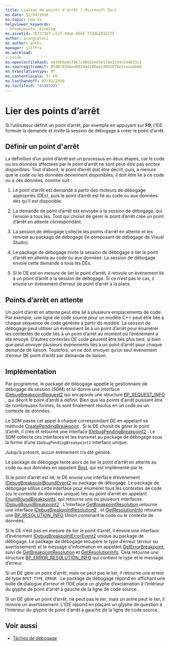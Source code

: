 ```yaml
---
title: Liaison de points d’arrêt | Microsoft Docs
ms.date: 11/04/2016
ms.topic: how-to
helpviewer_keywords:
- breakpoints, binding
ms.assetid: 70737387-c52f-4dae-8865-77d4b203bf25
author: acangialosi
ms.author: anthc
manager: jillfra
ms.workload:
- vssdk
ms.openlocfilehash: e839b6e0e7967c4802bee5617da3334c5d4033c5
ms.sourcegitcommit: 05487d286ed891a04196aacd965870e2ceaadb68
ms.translationtype: MT
ms.contentlocale: fr-FR
ms.lasthandoff: 07/02/2020
ms.locfileid: "85903225"
---
```

# <a name="bind-breakpoints"></a>Lier des points d’arrêt
Si l’utilisateur définit un point d’arrêt, par exemple en appuyant sur **F9**, l’IDE formule la demande et invite la session de débogage à créer le point d’arrêt.

## <a name="set-a-breakpoint"></a>Définir un point d'arrêt
 La définition d’un point d’arrêt est un processus en deux étapes, car le code ou les données affectées par le point d’arrêt ne sont peut-être pas encore disponibles. Tout d’abord, le point d’arrêt doit être décrit, puis, à mesure que le code ou les données deviennent disponibles, il doit être lié à ce code ou à ces données, comme suit :

1. Le point d’arrêt est demandé à partir des moteurs de débogage appropriés (DEs), puis le point d’arrêt est lié au code ou aux données dès qu’il est disponible.

2. La demande de point d’arrêt est envoyée à la session de débogage, qui l’envoie à tous les. Tout qui choisit de gérer le point d’arrêt crée un point d’arrêt en attente correspondant.

3. La session de débogage collecte les points d’arrêt en attente et les renvoie au package de débogage (le composant de débogage de Visual Studio).

4. Le package de débogage invite la session de débogage à lier le point d’arrêt en attente au code ou aux données. La session de débogage envoie cette demande à tous les DEs.

5. Si le DE est en mesure de lier le point d’arrêt, il renvoie un événement lié à un point d’arrêt à la session de débogage. Si ce n’est pas le cas, il envoie un événement d’erreur de point d’arrêt à la place.

## <a name="pending-breakpoints"></a>Points d’arrêt en attente
 Un point d’arrêt en attente peut être lié à plusieurs emplacements de code. Par exemple, une ligne de code source pour un modèle C++ peut être liée à chaque séquence de code générée à partir du modèle. La session de débogage peut utiliser un événement lié à un point d’arrêt pour énumérer les contextes de code liés à un point d’arrêt au moment où l’événement a été envoyé. D’autres contextes DE code peuvent être liés plus tard, si bien que peut envoyer plusieurs événements liés à un point d’arrêt pour chaque demande de liaison. Toutefois, un ne doit envoyer qu’un seul événement d’erreur DE point d’arrêt par demande de liaison.

## <a name="implementation"></a>Implémentation
 Par programme, le package de débogage appelle le gestionnaire de débogage de session (SDM) et lui donne une interface [IDebugBreakpointRequest2](../../extensibility/debugger/reference/idebugbreakpointrequest2.md) qui encapsule une structure [BP_REQUEST_INFO](../../extensibility/debugger/reference/bp-request-info.md) , qui décrit le point d’arrêt à définir. Bien que les points d’arrêt puissent être de nombreuses formes, ils sont finalement résolus en un code ou un contexte de données.

 Le SDM passe cet appel à chaque correspondant DE en appelant sa méthode [CreatePendingBreakpoint](../../extensibility/debugger/reference/idebugengine2-creatependingbreakpoint.md) . Si le DE choisit de gérer le point d’arrêt, il crée et retourne une interface [IDebugPendingBreakpoint2](../../extensibility/debugger/reference/idebugpendingbreakpoint2.md) . Le SDM collecte ces interfaces et les transmet au package de débogage sous la forme d’une `IDebugPendingBreakpoint2` interface unique.

 Jusqu’à présent, aucun événement n’a été généré.

 Le package de débogage tente alors de lier le point d’arrêt en attente au code ou aux données en appelant [Bind](../../extensibility/debugger/reference/idebugpendingbreakpoint2-bind.md), qui est implémenté par le.

 Si le point d’arrêt est lié, le DE envoie une interface d’événement [IDebugBreakpointBoundEvent2](../../extensibility/debugger/reference/idebugbreakpointboundevent2.md) au package de débogage. Le package de débogage utilise cette interface pour énumérer tous les contextes de code (ou le contexte de données unique) liés au point d’arrêt en appelant [EnumBoundBreakpoints](../../extensibility/debugger/reference/idebugbreakpointboundevent2-enumboundbreakpoints.md), qui retourne une ou plusieurs interfaces [IDebugBoundBreakpoint2](../../extensibility/debugger/reference/idebugboundbreakpoint2.md) . L’interface [GetBreakpointResolution](../../extensibility/debugger/reference/idebugboundbreakpoint2-getbreakpointresolution.md) retourne une interface [IDebugBreakpointResolution2](../../extensibility/debugger/reference/idebugbreakpointresolution2.md) , et [GetResolutionInfo](../../extensibility/debugger/reference/idebugbreakpointresolution2-getresolutioninfo.md) retourne une [BP_RESOLUTION_INFO](../../extensibility/debugger/reference/bp-resolution-info.md) Union contenant le code ou le contexte de données.

 Si le DE n’est pas en mesure de lier le point d’arrêt, il envoie une interface d’événement [IDebugBreakpointErrorEvent2](../../extensibility/debugger/reference/idebugbreakpointerrorevent2.md) unique au package de débogage. Le package de débogage récupère le type d’erreur (erreur ou avertissement) et le message d’information en appelant [GetErrorBreakpoint](../../extensibility/debugger/reference/idebugbreakpointerrorevent2-geterrorbreakpoint.md), suivi de [GetBreakpointResolution](../../extensibility/debugger/reference/idebugerrorbreakpoint2-getbreakpointresolution.md) et [GetResolutionInfo](../../extensibility/debugger/reference/idebugerrorbreakpointresolution2-getresolutioninfo.md). Cela retourne une structure [BP_ERROR_RESOLUTION_INFO](../../extensibility/debugger/reference/bp-error-resolution-info.md) qui contient le type et le message d’erreur.

 Si un DE gère un point d’arrêt, mais ne peut pas le lier, il retourne une erreur de type `BPET_TYPE_ERROR` . Le package de débogage répond en affichant une boîte de dialogue d’erreur et l’IDE place un glyphe d’exclamation à l’intérieur du glyphe de point d’arrêt à gauche de la ligne de code source.

 Si un DE gère un point d’arrêt, ne peut pas le lier, mais un autre peut le lier, il renvoie un avertissement. L’IDE répond en plaçant un glyphe de question à l’intérieur du glyphe de point d’arrêt à gauche de la ligne de code source.

## <a name="see-also"></a>Voir aussi
- [Tâches de débogage](../../extensibility/debugger/debugging-tasks.md)
